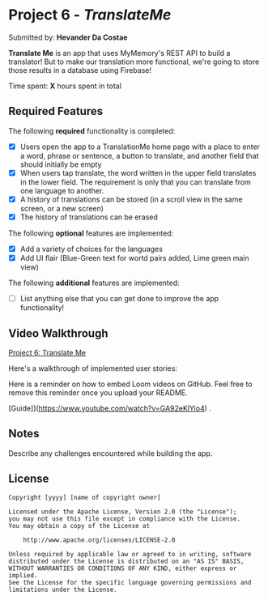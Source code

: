 # Project 6 - *TranslateMe*

Submitted by: **Hevander Da Costae**

**Translate Me** is an app that uses MyMemory's REST API to build a translator! But to make our translation more functional, we're going to store those results in a database using Firebase!

Time spent: **X** hours spent in total

## Required Features

The following **required** functionality is completed:

- [X] Users open the app to a TranslationMe home page with a place to enter a word, phrase or sentence, a button to translate, and another field that should initially be empty
- [X] When users tap translate, the word written in the upper field translates in the lower field. The requirement is only that you can translate from one language to another.
- [X] A history of translations can be stored (in a scroll view in the same screen, or a new screen)
- [X] The history of translations can be erased
 
The following **optional** features are implemented:

- [X] Add a variety of choices for the languages
- [X] Add UI flair (Blue-Green text for wortd pairs added, Lime green main view)

The following **additional** features are implemented:

- [ ] List anything else that you can get done to improve the app functionality!

## Video Walkthrough

<a href="https://i.imgur.com/a/7YLpEkw.gif">Project 6: Translate Me</a>

Here's a walkthrough of implemented user stories:

Here is a reminder on how to embed Loom videos on GitHub. Feel free to remove this reminder once you upload your README. 

[Guide]](https://www.youtube.com/watch?v=GA92eKlYio4) .

## Notes

Describe any challenges encountered while building the app.

## License

    Copyright [yyyy] [name of copyright owner]

    Licensed under the Apache License, Version 2.0 (the "License");
    you may not use this file except in compliance with the License.
    You may obtain a copy of the License at

        http://www.apache.org/licenses/LICENSE-2.0

    Unless required by applicable law or agreed to in writing, software
    distributed under the License is distributed on an "AS IS" BASIS,
    WITHOUT WARRANTIES OR CONDITIONS OF ANY KIND, either express or implied.
    See the License for the specific language governing permissions and
    limitations under the License.
